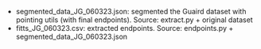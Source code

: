 * segmented_data_JG_060323.json: segmented the Guaird dataset with pointing utils (with final endpoints). Source: extract.py + original dataset
* fitts_JG_060323.csv: extracted endpoints. Source: endpoints.py + segmented_data_JG_060323.json

